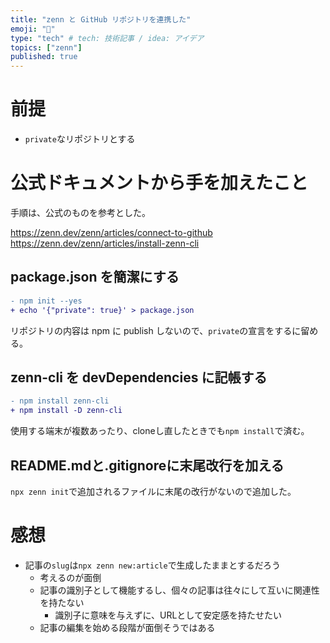 ```yaml
---
title: "zenn と GitHub リポジトリを連携した"
emoji: "🤝"
type: "tech" # tech: 技術記事 / idea: アイデア
topics: ["zenn"]
published: true
---
```


# 前提

- `private`なリポジトリとする

# 公式ドキュメントから手を加えたこと

手順は、公式のものを参考とした。

https://zenn.dev/zenn/articles/connect-to-github
https://zenn.dev/zenn/articles/install-zenn-cli

## package.json を簡潔にする


```diff
- npm init --yes
+ echo '{"private": true}' > package.json
```

リポジトリの内容は npm に publish しないので、`private`の宣言をするに留める。

## zenn-cli を devDependencies に記帳する

```diff
- npm install zenn-cli
+ npm install -D zenn-cli
```

使用する端末が複数あったり、cloneし直したときでも`npm install`で済む。

## README.mdと.gitignoreに末尾改行を加える

`npx zenn init`で追加されるファイルに末尾の改行がないので追加した。

# 感想

- 記事の`slug`は`npx zenn new:article`で生成したままとするだろう
    - 考えるのが面倒
    - 記事の識別子として機能するし、個々の記事は往々にして互いに関連性を持たない
        - 識別子に意味を与えずに、URLとして安定感を持たせたい
    - 記事の編集を始める段階が面倒そうではある
